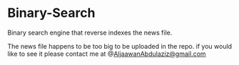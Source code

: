 # Binary-Search
Binary search engine that reverse indexes the news file. 

The news file happens to be too big to be uploaded in the repo. if you would like to see it please contact me at @AljaawanAbdulaziz@gmail.com
